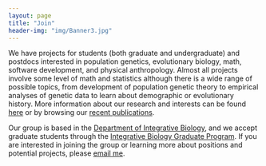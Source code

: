 ```yaml
---
layout: page
title: "Join"
header-img: "img/Banner3.jpg"
---
```


We have projects for students (both graduate and undergraduate) and postdocs
interested in population genetics, evolutionary biology, math, software
development, and physical anthropology. Almost all projects involve some level
of math and statistics although there is a wide range of possible topics, from
development of population genetic theory to empirical analyses of genetic data
to learn about demographic or evolutionary history. More information about our
research and interests can be found [here](2_research.html) or by browsing our
[recent publications](3_publications.html).

Our group is based in the [Department of Integrative
Biology](https://ibio.wisc.edu), and we accept graduate students through the
[Integrative Biology Graduate
Program](https://integrativebiology.wisc.edu/prospective-students/). If you are
interested in joining the group or learning more about positions and potential
projects, please [email me](mailto:apragsdale@wisc.edu).
